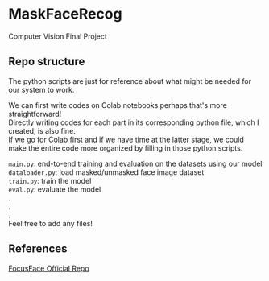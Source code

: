 # MaskFaceRecog
Computer Vision Final Project


## Repo structure
The python scripts are just for reference about what might be needed for our system to work. <br>

We can first write codes on Colab notebooks perhaps that's more straightforward! <br>
Directly writing codes for each part in its corresponding python file, which I created, is also fine. <br>
If we go for Colab first and if we have time at the latter stage, we could make the entire code more organized by filling in those python scripts. <br>

`main.py`: end-to-end training and evaluation on the datasets using our model <br>
`dataloader.py`: load masked/unmasked face image dataset <br>
`train.py`: train the model <br>
`eval.py`: evaluate the model <br>
. <br>
. <br>
. <br>
Feel free to add any files! <br>


## References
[FocusFace Official Repo](https://github.com/NetoPedro/FocusFace)
